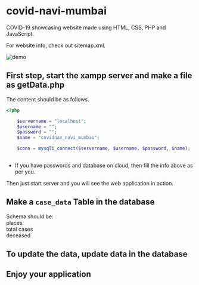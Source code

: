 # covid-navi-mumbai

COVID-19 showcasing website made using HTML, CSS, PHP and JavaScript.

For website info, check out sitemap.xml.

![demo](/demo-covid-navi-mumbai.gif)

## First step, start the xampp server and make a file as getData.php

The content should be as follows.

```php
<?php

    $servername = "localhost";
    $username = "";
    $password = "";
    $name = "covidnav_navi_mumbai";

    $conn = mysqli_connect($servername, $username, $password, $name);
        
```

* If you have passwords and database on cloud, then fill the info above as per you.

Then just start server and you will see the web application in action.

## Make a `case_data` Table in the database

Schema should be:
<br>
places <br>
total cases <br>
deceased <br>

## To update the data, update data in the database

## Enjoy your application
